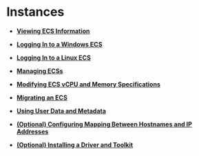 # Instances<a name="EN-US_TOPIC_0013771097"></a>

-   **[Viewing ECS Information](viewing-ecs-information.md)**  

-   **[Logging In to a Windows ECS](logging-in-to-a-windows-ecs.md)**  

-   **[Logging In to a Linux ECS](logging-in-to-a-linux-ecs.md)**  

-   **[Managing ECSs](managing-ecss.md)**  

-   **[Modifying ECS vCPU and Memory Specifications](modifying-ecs-vcpu-and-memory-specifications.md)**  

-   **[Migrating an ECS](migrating-an-ecs.md)**  

-   **[Using User Data and Metadata](using-user-data-and-metadata.md)**  

-   **[\(Optional\) Configuring Mapping Between Hostnames and IP Addresses]((optional)-configuring-mapping-between-hostnames-and-ip-addresses.md)**  

-   **[\(Optional\) Installing a Driver and Toolkit]((optional)-installing-a-driver-and-toolkit.md)**  


